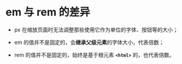 # em 与 rem 的差异

- px 在缩放页面时无法调整那些使用它作为单位的字体、按钮等的大小；

- em 的值并不是固定的，会**继承父级元素**的字体大小，代表倍数；

- rem 的值并不是固定的，始终是基于根元素 **`<html>`** 的，也代表倍数。